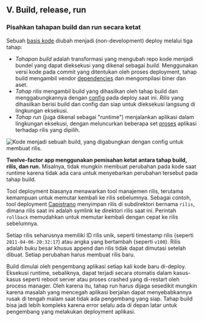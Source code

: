 ## V. Build, release, run
### Pisahkan tahapan build dan run secara ketat

Sebuah [basis kode](./codebase) diubah menjadi (non-development) deploy melalui tiga tahap:

* *Tahapan build* adalah transformasi yang mengubah repo kode menjadi bundel yang dapat dieksekusi yang dikenal sebagai *build*. Menggunakan versi kode pada commit yang ditentukan oleh proses deployment, tahap build mengambil vendor [dependencies](./dependencies) dan mengompilasi biner dan aset.
* *Tahap rilis* mengambil build yang dihasilkan oleh tahap build dan menggabungkannya dengan [config](./config) pada deploy saat ini. *Rilis* yang dihasilkan berisi build dan config dan siap untuk dieksekusi langsung di lingkungan eksekusi.
* *Tahap run* (juga dikenal sebagai "runtime") menjalankan aplikasi dalam lingkungan eksekusi, dengan meluncurkan beberapa set [proses](./processes) aplikasi terhadap rilis yang dipilih.

![Kode menjadi sebuah build, yang digabungkan dengan config untuk membuat rilis.](/images/release.png)

**Twelve-factor app menggunakan pemisahan ketat antara tahap build, rilis, dan run.** Misalnya, tidak mungkin membuat perubahan pada kode saat runtime karena tidak ada cara untuk menyebarkan perubahan tersebut pada tahap build.

Tool deployment biasanya menawarkan tool manajemen rilis, terutama kemampuan untuk memutar kembali ke rilis sebelumnya. Sebagai contoh, tool deployment [Capistrano](https://github.com/capistrano/capistrano/wiki) menyimpan rilis di subdirektori bernama `rilis`, dimana rilis saat ini adalah symlink ke direktori rilis saat ini. Perintah `rollback` memudahkan untuk memutar kembali dengan cepat ke rilis sebelumnya.

Setiap rilis seharusnya memiliki ID rilis unik, seperti timestamp rilis (seperti `2011-04-06-20:32:17`) atau angka yang bertambah (seperti `v100`). Rilis adalah buku besar khusus append dan rilis tidak dapat dimutasi setelah dibuat. Setiap perubahan harus membuat rilis baru.

Build dimulai oleh pengembang aplikasi setiap kali kode baru di-deploy. Eksekusi runtime, sebaliknya, dapat terjadi secara otomatis dalam kasus-kasus seperti reboot server atau proses crashed yang di-restart oleh process manager. Oleh karena itu, tahap run harus dijaga sesedikit mungkin karena masalah yang mencegah aplikasi berjalan dapat menyebabkannya rusak di tengah malam saat tidak ada pengembang yang siap. Tahap build bisa jadi lebih kompleks karena error selalu ada di depan latar untuk pengembang yang melakukan deployment aplikasi.

